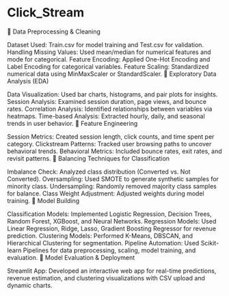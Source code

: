 # Click_Stream

🔹 Data Preprocessing & Cleaning

Dataset Used: Train.csv for model training and Test.csv for validation.
Handling Missing Values: Used mean/median for numerical features and mode for categorical.
Feature Encoding: Applied One-Hot Encoding and Label Encoding for categorical variables.
Feature Scaling: Standardized numerical data using MinMaxScaler or StandardScaler.
🔹 Exploratory Data Analysis (EDA)

Data Visualization: Used bar charts, histograms, and pair plots for insights.
Session Analysis: Examined session duration, page views, and bounce rates.
Correlation Analysis: Identified relationships between variables via heatmaps.
Time-based Analysis: Extracted hourly, daily, and seasonal trends in user behavior.
🔹 Feature Engineering

Session Metrics: Created session length, click counts, and time spent per category.
Clickstream Patterns: Tracked user browsing paths to uncover behavioral trends.
Behavioral Metrics: Included bounce rates, exit rates, and revisit patterns.
🔹 Balancing Techniques for Classification

Imbalance Check: Analyzed class distribution (Converted vs. Not Converted).
Oversampling: Used SMOTE to generate synthetic samples for minority class.
Undersampling: Randomly removed majority class samples for balance.
Class Weight Adjustment: Adjusted weights during model training.
🔹 Model Building

Classification Models: Implemented Logistic Regression, Decision Trees, Random Forest, XGBoost, and Neural Networks.
Regression Models: Used Linear Regression, Ridge, Lasso, Gradient Boosting Regressor for revenue prediction.
Clustering Models: Performed K-Means, DBSCAN, and Hierarchical Clustering for segmentation.
Pipeline Automation: Used Scikit-learn Pipelines for data preprocessing, scaling, model training, and evaluation.
🔹 Model Evaluation & Deployment

Streamlit App: Developed an interactive web app for real-time predictions, revenue estimation, and clustering visualizations with CSV upload and dynamic charts.
